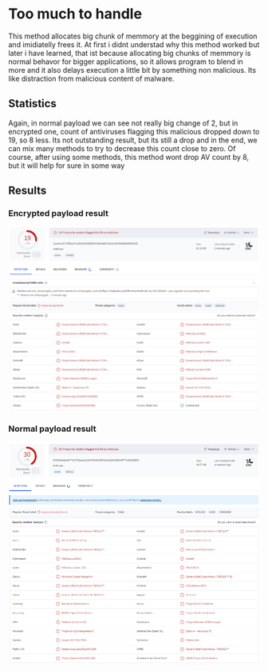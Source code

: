 # Too much to handle
This method allocates big chunk of memmory at the beggining of execution and imidiatelly frees it. At first i didnt understad why this method worked but later i have learned, that ist because allocating big chunks of memmory is normal behavor for bigger applications, so it allows program to blend in more and it also delays execution a little bit by something non malicious. Its like distraction from malicious content of malware.
## Statistics
Again, in normal payload we can see not really big change of 2, but in encrypted one, count of antiviruses flagging this malicious dropped down to 19, so 8 less. Its not outstanding result, but its still a drop and in the end, we can mix many methods to try to decrease this count close to zero. Of course, after using some methods, this method wont drop AV count by 8, but it will help for sure in some way
## Results
### Encrypted payload result
![Encrypted](images/tmth_encr.png)
### Normal payload result
![Normal](images/tmth.png)